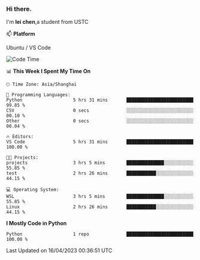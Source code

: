 ### Hi there.
I'm **lei chen**,a student from USTC

📫 **Platform**

Ubuntu / VS Code

<!--START_SECTION:waka-->
![Code Time](http://img.shields.io/badge/Code%20Time-5%20hrs%2031%20mins-blue)

📊 **This Week I Spent My Time On** 

```text
🕑︎ Time Zone: Asia/Shanghai

💬 Programming Languages: 
Python                   5 hrs 31 mins       █████████████████████████   99.85 % 
CSV                      0 secs              ░░░░░░░░░░░░░░░░░░░░░░░░░   00.10 % 
Other                    0 secs              ░░░░░░░░░░░░░░░░░░░░░░░░░   00.04 % 

🔥 Editors: 
VS Code                  5 hrs 31 mins       █████████████████████████   100.00 % 

🐱‍💻 Projects: 
projects                 3 hrs 5 mins        ██████████████░░░░░░░░░░░   55.85 % 
test                     2 hrs 26 mins       ███████████░░░░░░░░░░░░░░   44.15 % 

💻 Operating System: 
WSL                      3 hrs 5 mins        ██████████████░░░░░░░░░░░   55.85 % 
Linux                    2 hrs 26 mins       ███████████░░░░░░░░░░░░░░   44.15 % 
```

**I Mostly Code in Python** 

```text
Python                   1 repo              █████████████████████████   100.00 % 
```




 Last Updated on 16/04/2023 00:36:51 UTC
<!--END_SECTION:waka-->
